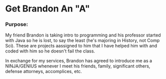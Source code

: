 # Get Brandon An "A"

### Purpose:

My friend Brandon is taking intro to programming and his professor started with Java so he is lost, to say the least (he's majoring in History, not Comp Sci). These are projects aassigned to him that I have helped him with and coded with him so he doesn't fail the class.

In exchange for my services, Brandon has agreed to introduce me as a NINJA/GENIUS whenever I meet his friends, family, significant others, defense attorneys, accomplices, etc.




